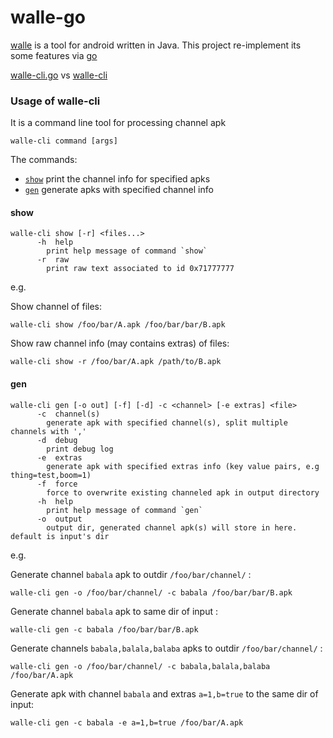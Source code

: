 walle-go
===
[walle](https://github.com/Meituan-Dianping/walle/) is a tool for android written in Java.
This project re-implement its some features via [go](https://golang.org/)

[walle-cli.go](walle-cli.go) vs [walle-cli](https://github.com/Meituan-Dianping/walle/tree/master/walle-cli)

### Usage of walle-cli ###

It is a command line tool for processing channel apk

    walle-cli command [args]

The commands:  
- [`show`](#show)  print the channel info for specified apks
- [`gen`](#gen)    generate apks with specified channel info 

#### show ####
```
walle-cli show [-r] <files...>
      -h  help
        print help message of command `show`
      -r  raw
        print raw text associated to id 0x71777777
```

e.g.

Show channel of files:  

```
walle-cli show /foo/bar/A.apk /foo/bar/bar/B.apk
```

Show raw channel info (may contains extras) of files:  

```
walle-cli show -r /foo/bar/A.apk /path/to/B.apk
```

#### gen  ####
```
walle-cli gen [-o out] [-f] [-d] -c <channel> [-e extras] <file>
      -c  channel(s)
        generate apk with specified channel(s), split multiple channels with ','
      -d  debug
        print debug log
      -e  extras
        generate apk with specified extras info (key value pairs, e.g thing=test,boom=1)
      -f  force
        force to overwrite existing channeled apk in output directory
      -h  help
        print help message of command `gen`
      -o  output
        output dir, generated channel apk(s) will store in here. default is input's dir
```
e.g.

Generate channel `babala` apk to outdir `/foo/bar/channel/` :  

```
walle-cli gen -o /foo/bar/channel/ -c babala /foo/bar/bar/B.apk
```

Generate channel `babala` apk to same dir of input :  

```
walle-cli gen -c babala /foo/bar/bar/B.apk
```

Generate channels `babala,balala,balaba` apks  to outdir `/foo/bar/channel/` :  

```
walle-cli gen -o /foo/bar/channel/ -c babala,balala,balaba /foo/bar/A.apk
```

Generate apk with channel `babala` and extras `a=1,b=true` to the same dir of input:  

```
walle-cli gen -c babala -e a=1,b=true /foo/bar/A.apk
```